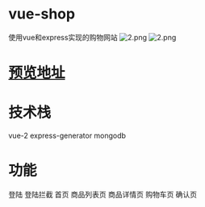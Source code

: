 # vue-shop
使用vue和express实现的购物网站
![2.png](https://chengfengfengwang.github.io/vue-shop/1.png)
![2.png](https://chengfengfengwang.github.io/vue-shop/2.png)
# [预览地址](http://59.110.236.209:8080/)

# 技术栈
vue-2 express-generator mongodb 

# 功能

登陆 登陆拦截 首页 商品列表页 商品详情页 购物车页 确认页  
